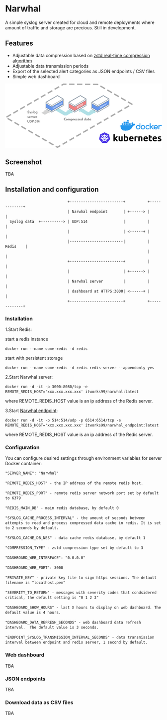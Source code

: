 # Narwhal

A simple syslog server created for cloud and remote deployments where amount of traffic and storage are precious. Still in development.

## Features

- Adjustable data compression based on [zstd real-time compression algorithm](https://facebook.github.io/zstd/)
- Adjustable data transmission periods
- Export of the selected alert categories as JSON endpoints / CSV files
- Simple web dashboard

![alt text](ndiagram.png "Narwhal server diagram")

## Screenshot

TBA

## Installation and configuration

                                +------------------------+          +-------------+
                                | Narwhal endpoint       | +------> |             |
      Syslog data  +----------> | UDP:514                |          |             |
                                |                        | <------+ |             |
                                |------------------------|          |    Redis    |
                                                                    |             |
                                +------------------------+          |             |
                                |                        | +------> |             |
                                | Narwhal server         |          |             |
                                | dashboard at HTTPS:3000| <------+ |             |
                                +------------------------+          +-------------+

### Installation

1.Start Redis:

start a redis instance

    docker run --name some-redis -d redis

start with persistent storage

    docker run --name some-redis -d redis redis-server --appendonly yes

2.Start Narwhal server:

    docker run -d -it -p 3000:8080/tcp -e REMOTE_REDIS_HOST='xxx.xxx.xxx.xxx' itworks99/narwhal:latest

where REMOTE_REDIS_HOST value is an ip address of the Redis server.

3.Start [Narwhal endpoint](https://github.com/itworks99/narwhal_endpoint):

    docker run -d -it -p 514:514/udp -p 6514:6514/tcp -e REMOTE_REDIS_HOST='xxx.xxx.xxx.xxx' itworks99/narwhal_endpoint:latest

where REMOTE_REDIS_HOST value is an ip address of the Redis server.

### Configuration

You can configure desired settings through environment variables for server Docker container:

    "SERVER_NAME": "Narwhal"
    
    "REMOTE_REDIS_HOST" - the IP address of the remote redis host. 
    
    "REMOTE_REDIS_PORT" - remote redis server network port set by default to 6379

    "REDIS_MAIN_DB" - main redis database, by default 0
    
    "SYSLOG_CACHE_PROCESS_INTERVAL" - the amount of seconds between attempts to read and process compressed data cache in redis. It is set to 2 seconds by default.
    
    "SYSLOG_CACHE_DB_NES" - data cache redis database, by default 1
    
    "COMPRESSION_TYPE" - zstd compression type set by default to 3
    
    "DASHBOARD_WEB_INTERFACE": "0.0.0.0"
    
    "DASHBOARD_WEB_PORT": 3000
    
    "PRIVATE_KEY" - private key file to sign https sessions. The default filename is "localhost.pem"
    
    "SEVERITY_TO_RETURN" - messages with severity codes that condsidered critical, the default setting is "0 1 2 3"
    
    "DASHBOARD_SHOW_HOURS" - last X hours to display on web dashboard. The default value is 4 hours.
    
    "DASHBOARD_DATA_REFRESH_SECONDS" - web dashboard data refresh interval.  The default value is 3 seconds.
    
    "ENDPOINT_SYSLOG_TRANSMISSION_INTERVAL_SECONDS" - data transmission interval between endpoint and redis server, 1 second by default.

### Web dashboard

TBA

### JSON endpoints

TBA

### Download data as CSV files

TBA
